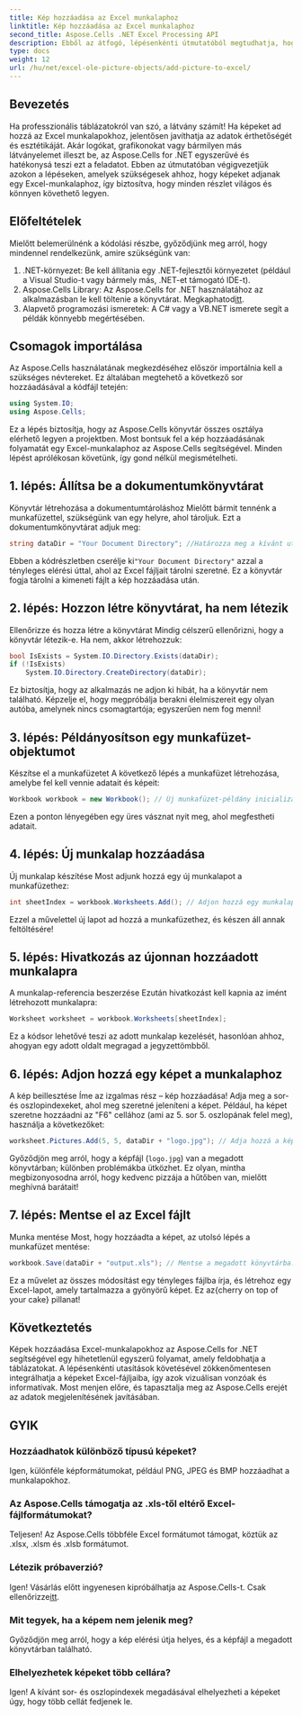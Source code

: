 ```yaml
---
title: Kép hozzáadása az Excel munkalaphoz
linktitle: Kép hozzáadása az Excel munkalaphoz
second_title: Aspose.Cells .NET Excel Processing API
description: Ebből az átfogó, lépésenkénti útmutatóból megtudhatja, hogyan adhat hozzá egyszerűen képeket Excel-munkalapokhoz az Aspose.Cells for .NET segítségével. Javítsa ki táblázatait.
type: docs
weight: 12
url: /hu/net/excel-ole-picture-objects/add-picture-to-excel/
---
```

## Bevezetés
Ha professzionális táblázatokról van szó, a látvány számít! Ha képeket ad hozzá az Excel munkalapokhoz, jelentősen javíthatja az adatok érthetőségét és esztétikáját. Akár logókat, grafikonokat vagy bármilyen más látványelemet illeszt be, az Aspose.Cells for .NET egyszerűvé és hatékonysá teszi ezt a feladatot. Ebben az útmutatóban végigvezetjük azokon a lépéseken, amelyek szükségesek ahhoz, hogy képeket adjanak egy Excel-munkalaphoz, így biztosítva, hogy minden részlet világos és könnyen követhető legyen.
## Előfeltételek
Mielőtt belemerülnénk a kódolási részbe, győződjünk meg arról, hogy mindennel rendelkezünk, amire szükségünk van:
1. .NET-környezet: Be kell állítania egy .NET-fejlesztői környezetet (például a Visual Studio-t vagy bármely más, .NET-et támogató IDE-t).
2.  Aspose.Cells Library: Az Aspose.Cells for .NET használatához az alkalmazásban le kell töltenie a könyvtárat. Megkaphatod[itt](https://releases.aspose.com/cells/net/).
3. Alapvető programozási ismeretek: A C# vagy a VB.NET ismerete segít a példák könnyebb megértésében.
## Csomagok importálása
Az Aspose.Cells használatának megkezdéséhez először importálnia kell a szükséges névtereket. Ez általában megtehető a következő sor hozzáadásával a kódfájl tetején:
```csharp
using System.IO;
using Aspose.Cells;
```
Ez a lépés biztosítja, hogy az Aspose.Cells könyvtár összes osztálya elérhető legyen a projektben.
Most bontsuk fel a kép hozzáadásának folyamatát egy Excel-munkalaphoz az Aspose.Cells segítségével. Minden lépést aprólékosan követünk, így gond nélkül megismételheti.
## 1. lépés: Állítsa be a dokumentumkönyvtárat
Könyvtár létrehozása a dokumentumtároláshoz
Mielőtt bármit tennénk a munkafüzettel, szükségünk van egy helyre, ahol tároljuk. Ezt a dokumentumkönyvtárat adjuk meg:
```csharp
string dataDir = "Your Document Directory"; //Határozza meg a kívánt utat.
```
 Ebben a kódrészletben cserélje ki`"Your Document Directory"` azzal a tényleges elérési úttal, ahol az Excel fájljait tárolni szeretné. Ez a könyvtár fogja tárolni a kimeneti fájlt a kép hozzáadása után.
## 2. lépés: Hozzon létre könyvtárat, ha nem létezik
Ellenőrizze és hozza létre a könyvtárat
Mindig célszerű ellenőrizni, hogy a könyvtár létezik-e. Ha nem, akkor létrehozzuk:
```csharp
bool IsExists = System.IO.Directory.Exists(dataDir);
if (!IsExists)
    System.IO.Directory.CreateDirectory(dataDir);
```
Ez biztosítja, hogy az alkalmazás ne adjon ki hibát, ha a könyvtár nem található. Képzelje el, hogy megpróbálja berakni élelmiszereit egy olyan autóba, amelynek nincs csomagtartója; egyszerűen nem fog menni!
## 3. lépés: Példányosítson egy munkafüzet-objektumot
Készítse el a munkafüzetet
A következő lépés a munkafüzet létrehozása, amelybe fel kell vennie adatait és képeit:
```csharp
Workbook workbook = new Workbook(); // Új munkafüzet-példány inicializálása.
```
Ezen a ponton lényegében egy üres vásznat nyit meg, ahol megfestheti adatait.
## 4. lépés: Új munkalap hozzáadása
Új munkalap készítése
Most adjunk hozzá egy új munkalapot a munkafüzethez:
```csharp
int sheetIndex = workbook.Worksheets.Add(); // Adjon hozzá egy munkalapot, és szerezze be az indexét.
```
Ezzel a művelettel új lapot ad hozzá a munkafüzethez, és készen áll annak feltöltésére!
## 5. lépés: Hivatkozás az újonnan hozzáadott munkalapra
A munkalap-referencia beszerzése
Ezután hivatkozást kell kapnia az imént létrehozott munkalapra:
```csharp
Worksheet worksheet = workbook.Worksheets[sheetIndex];
```
Ez a kódsor lehetővé teszi az adott munkalap kezelését, hasonlóan ahhoz, ahogyan egy adott oldalt megragad a jegyzettömbből.
## 6. lépés: Adjon hozzá egy képet a munkalaphoz
A kép beillesztése
Íme az izgalmas rész – kép hozzáadása! Adja meg a sor- és oszlopindexeket, ahol meg szeretné jeleníteni a képet. Például, ha képet szeretne hozzáadni az "F6" cellához (ami az 5. sor 5. oszlopának felel meg), használja a következőket:
```csharp
worksheet.Pictures.Add(5, 5, dataDir + "logo.jpg"); // Adja hozzá a képet.
```
Győződjön meg arról, hogy a képfájl (`logo.jpg`) van a megadott könyvtárban; különben problémákba ütközhet. Ez olyan, mintha megbizonyosodna arról, hogy kedvenc pizzája a hűtőben van, mielőtt meghívná barátait!
## 7. lépés: Mentse el az Excel fájlt
Munka mentése
Most, hogy hozzáadta a képet, az utolsó lépés a munkafüzet mentése:
```csharp
workbook.Save(dataDir + "output.xls"); // Mentse a megadott könyvtárba.
```
 Ez a művelet az összes módosítást egy tényleges fájlba írja, és létrehoz egy Excel-lapot, amely tartalmazza a gyönyörű képet. Ez az{cherry on top of your cake} pillanat!
## Következtetés
Képek hozzáadása Excel-munkalapokhoz az Aspose.Cells for .NET segítségével egy hihetetlenül egyszerű folyamat, amely feldobhatja a táblázatokat. A lépésenkénti utasítások követésével zökkenőmentesen integrálhatja a képeket Excel-fájljaiba, így azok vizuálisan vonzóak és informatívak. Most menjen előre, és tapasztalja meg az Aspose.Cells erejét az adatok megjelenítésének javításában.
## GYIK
### Hozzáadhatok különböző típusú képeket?
Igen, különféle képformátumokat, például PNG, JPEG és BMP hozzáadhat a munkalapokhoz.
### Az Aspose.Cells támogatja az .xls-től eltérő Excel-fájlformátumokat?
Teljesen! Az Aspose.Cells többféle Excel formátumot támogat, köztük az .xlsx, .xlsm és .xlsb formátumot.
### Létezik próbaverzió?
Igen! Vásárlás előtt ingyenesen kipróbálhatja az Aspose.Cells-t. Csak ellenőrizze[itt](https://releases.aspose.com/).
### Mit tegyek, ha a képem nem jelenik meg?
Győződjön meg arról, hogy a kép elérési útja helyes, és a képfájl a megadott könyvtárban található.
### Elhelyezhetek képeket több cellára?
Igen! A kívánt sor- és oszlopindexek megadásával elhelyezheti a képeket úgy, hogy több cellát fedjenek le.